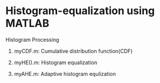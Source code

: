 # Histogram-equalization using MATLAB
Histogram Processing

1. myCDF.m: Cumulative distribution function(CDF)

2. myHE().m: Histogram equalization

3. myAHE.m: Adaptive histogram equlization
